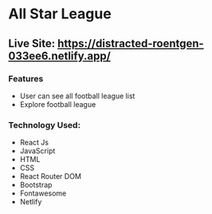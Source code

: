 # All Star League 

## Live Site: https://distracted-roentgen-033ee6.netlify.app/

### Features 

 - User can see all football league list  
 - Explore football league  

### Technology Used: 
  
  - React Js
  - JavaScript
  - HTML
  - CSS 
  - React Router DOM
  - Bootstrap 
  - Fontawesome
  - Netlify
 
